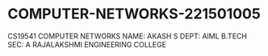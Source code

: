 # COMPUTER-NETWORKS-221501005
CS19541 COMPUTER NETWORKS
NAME: AKASH S
DEPT: AIML B.TECH
SEC: A
RAJALAKSHMI ENGINEERING COLLEGE
